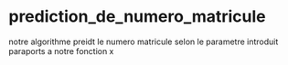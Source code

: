 # prediction_de_numero_matricule
notre algorithme preidt le numero matricule selon le parametre introduit paraports a notre fonction x
